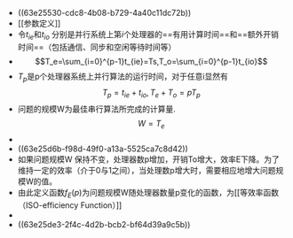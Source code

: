 - ((63e25530-cdc8-4b08-b729-4a40c11dc72b))
- [[参数定义]]
- 令$t_{ie}$和$t_{io}$ 分别是并行系统上第$i$个处理器的==有用计算时间==和==额外开销时间==（包括通信、同步和空闲等待时间等）
- $$T_e=\sum_{i=0}^{p-1}t_{ie}=Ts,T_o=\sum_{i=0}^{p-1}t_{io}$$
- $T_p$是p个处理器系统上并行算法的运行时间，对于任意i显然有$$T_p=t_{ie}+t_{io},T_e+T_o=pT_p$$
- 问题的规模W为最佳串行算法所完成的计算量. $$W=T_e$$
-
- ((63e25d6b-f98d-49f0-a13a-5525ca7c8d42))
- 如果问题规模W 保持不变，处理器数p增加，开销To增大，效率E下降。为了维持一定的效率（介于0与1之间），当处理数p增大时，需要相应地增大问题规模W的值。
- 由此定义函数$f_E(p)$为问题规模W随处理器数量p变化的函数，为[[等效率函数（ISO-efficiency Function）]]
-
- ((63e25de3-2f4c-4d2b-bcb2-bf64d39a9c5b))
